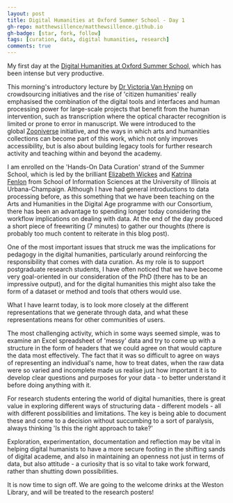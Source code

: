 ```yaml
---
layout: post
title: Digital Humanities at Oxford Summer School - Day 1
gh-repo: matthewsillence/matthewsillence.github.io
gh-badge: [star, fork, follow]
tags: [curation, data, digital humanities, research]
comments: true
---
```

My first day at the [Digital Humanities at Oxford Summer School,](http://www.dhoxss.net/) which has been intense but very productive.  
  
This morning's introductory lecture by [Dr Victoria Van Hyning](https://www.pmb.ox.ac.uk/fellows-staff/profiles/dr-victoria-van-hyning) on crowdsourcing initiatives and the rise of 'citizen humanities' really emphasised the combination of the digital tools and interfaces and human processing power for large-scale projects that benefit from the human intervention, such as transcription where the optical character recognition is limited or prone to error in manuscript. We were introduced to the global [Zooniverse](https://www.zooniverse.org/) initiative, and the ways in which arts and humanities collections can become part of this work, which not only improves accessibility, but is also about building legacy tools for further research activity and teaching within and beyond the academy.   
  
I am enrolled on the 'Hands-On Data Curation' strand of the Summer School, which is led by the brilliant [Elizabeth Wickes](https://twitter.com/elliewix) and [Katrina Fenlon](https://twitter.com/kfenlon) from School of Information Sciences at the University of Illinois at Urbana-Champaign. Although I have had general introductions to data processing before, as this something that we have been teaching on the Arts and Humanities in the Digital Age programme with our Consortium, there has been an advantage to spending longer today considering the workflow implications on dealing with data. At the end of the day produced a short piece of freewriting (7 minutes) to gather our thoughts (there is probably too much content to reiterate in this blog post).  

One of the most important issues that struck me was the implications for pedagogy in the digital humanities, particularly around reinforcing the responsibility that comes with data curation. As my role is to support postgraduate research students, I have often noticed that we have become very goal-oriented in our consideration of the PhD (there has to be an impressive output), and for the digital humanities this might also take the form of a dataset or method and tools that others would use.  
  
What I have learnt today, is to look more closely at the different representations that we generate through data, and what these representations means for other communities of users.  
  
The most challenging activity, which in some ways seemed simple, was to examine an Excel spreadsheet of 'messy' data and try to come up with a structure in the form of headers that we could agree on that would capture the data most effectively. The fact that it was so difficult to agree on ways of representing an individual's name, how to treat dates, when the raw data were so varied and incomplete made us realise just how important it is to develop clear questions and purposes for your data - to better understand it before doing anything with it.  
  
For research students entering the world of digital humanities, there is great value in exploring different ways of structuring data - different models - all with different possibilities and limitations. The key is being able to document these and come to a decision without succumbing to a sort of paralysis, always thinking 'Is this the right approach to take?'  

Exploration, experimentation, documentation and reflection may be vital in helping digital humanists to have a more secure footing in the shifting sands of digital academe, and also in maintaining an openness not just in terms of data, but also attitude - a curiosity that is so vital to take work forward, rather than shutting down possibilities.  
  
It is now time to sign off. We are going to the welcome drinks at the Weston Library, and will be treated to the research posters!
